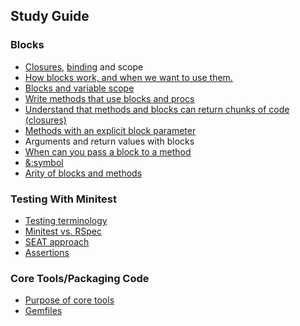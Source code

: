 ## Study Guide

### Blocks
* [Closures](closure.md), [binding](binding.md) and scope
* [How blocks work, and when we want to use them.](usage_of_blocks.md)
* [Blocks and variable scope](blocks.md)
* [Write methods that use blocks and procs](select.md)
* [Understand that methods and blocks can return chunks of code (closures)](binding.md)
* [Methods with an explicit block parameter](explicit_blocks.md)
* Arguments and return values with blocks
* [When can you pass a block to a method](blocks.md)
* [&:symbol](&:symbol.md)
* [Arity of blocks and methods](procs_vs_lambdas.md)

### Testing With Minitest
* [Testing terminology](testing_terminology.md)
* [Minitest vs. RSpec](minitest_vs_rspec.md)
* [SEAT approach](seat_approach.md)
* [Assertions](assertions.md)

### Core Tools/Packaging Code
* [Purpose of core tools](core_tools.md)
* [Gemfiles](gemfiles.md)

